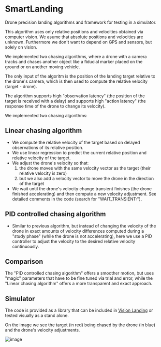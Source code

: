 # SmartLanding

Drone precision landing algorithms and framework for testing in a simulator.

This algorithm uses only relative positions and velocities obtained via computer vision.
We asume that absolute positions and velocities are unknown. Furthermore we don't want to depend on GPS and sensors, but solely on vision.

We implemented two chasing algorithms, where a drone with a camera tracks and chases another object like a fiducial marker placed on the ground or on another moving vehicle.

The only input of the algoritm is the position of the landing target relative to the drone's camera, which is then used to compute the relative velocity (target - drone).

The algorithm supports high "observation latency" (the position of the target is received with a delay) and supports high "action latency" (the response time of the drone to change its velocity).

We implemented two chasing algorithms:

## Linear chasing algorithm

- We compute the relative velocity of the target based on delayed observations of its relative position.
- We use linear regression to predict the current relative position and relative velocity of the target.
- We adjust the drone's velocity so that:
	1) the drone moves with the same velocity vector as the target (their relative velocity is zero)
	2) but we also add a velocity vector to move the drone in the direction of the target
- We wait until the drone's velocity change transient finishes (the drone finished accelerating) and then compute a new velocity adjustment. See detailed comments in the code (search for "WAIT_TRANSIENT:").

## PID controlled chasing algorithm

- Similar to previous algorithm, but instead of changing the velocity of the drone in exact amounts of velocity differences computed during a "study phase" (while the drone is not accelerating), here we use a PID controller to adjust the velocity to the desired relative velocity continuously.

## Comparison

The "PID controlled chasing algorithm" offers a smoother motion, but uses "magic" parameters that have to be fine tuned via trial and error, while the "Linear chasing algorithm" offers a more transparent and exact approach.

## Simulator

The code is provided as a library that can be included in [Vision Landing](https://github.com/kripper/vision-landing-2) or tested visually as a stand alone.

On the image we see the target (in red) being chased by the drone (in blue) and the drone's velocity adjustments.

![image](https://user-images.githubusercontent.com/1479804/228393293-d3638265-8aa2-4070-ba8f-86cea76d3262.png)

